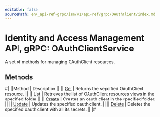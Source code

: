 ```yaml
---
editable: false
sourcePath: en/_api-ref-grpc/iam/v1/api-ref/grpc/OAuthClient/index.md
---
```


# Identity and Access Management API, gRPC: OAuthClientService

A set of methods for managing OAuthClient resources.

## Methods

#|
||Method | Description ||
|| [Get](get.md) | Returns the sepcified OAuthClient resource. ||
|| [List](list.md) | Retrieves the list of OAuthClient resources views in the specified folder ||
|| [Create](create.md) | Creates an oauth client in the specified folder. ||
|| [Update](update.md) | Updates the specified oauth client. ||
|| [Delete](delete.md) | Deletes the specified oauth client with all its secrets. ||
|#